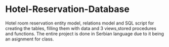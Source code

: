 # Hotel-Reservation-Database
Hotel room reservation entity model, relations model and SQL script for creating the tables, filling them with data and 3 views,stored procedures and functions.
The entire project is done in Serbian language due to it being an asignment for class.
